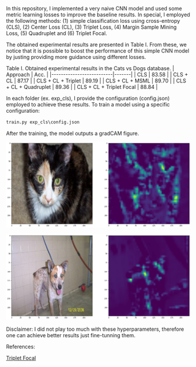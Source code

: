 In this repository, I implemented a very naive CNN model and used some metric learning losses to improve the baseline results. In special, I employed the following methods: (1) simple classification loss using cross-entropy (CLS), (2) Center Loss (CL), (3) Triplet Loss, (4) Margin Sample Mining Loss, (5) Quadruplet and (6) Triplet Focal.

The obtained experimental results are presented in Table I. From these, we notice that it is possible to boost the performance of this simple CNN model by justing providing more guidance using different losses.

Table I. Obtained experimental results in the Cats vs Dogs database.
| Approach                 | Acc.  |
|--------------------------|-------|
| CLS                      | 83.58 |
| CLS + CL                 | 87.17 |
| CLS + CL + Triplet       | 89.19 |
| CLS + CL + MSML          | 89.70 |
| CLS + CL + Quadruplet    | 89.36 |
| CLS + CL + Triplet Focal | 88.84 |


In each folder (ex. exp_cls), I provide the configuration (config.json) employed to achieve these results. To train a model using a specific configuration:

```python
train.py exp_cls\config.json
```


After the training, the model outputs a gradCAM figure.

![Cat](img/gradCAM_cat.png)

![Dog](img/gradCAM_dog.png)

Disclaimer: I did not play too much with these hyperparameters, therefore one can achieve better results just fine-tunning them.


References:

[Triplet Focal](https://www.google.com/url?sa=t&rct=j&q=&esrc=s&source=web&cd=&ved=2ahUKEwjYu7bK7uH0AhU1rZUCHW9MABsQFnoECAUQAQ&url=https%3A%2F%2Fopenaccess.thecvf.com%2Fcontent_CVPRW_2019%2Fpapers%2FCFS%2FPerez-Cabo_Deep_Anomaly_Detection_for_Generalized_Face_Anti-Spoofing_CVPRW_2019_paper.pdf&usg=AOvVaw2Tqffqrju876pjR4peeir2)
